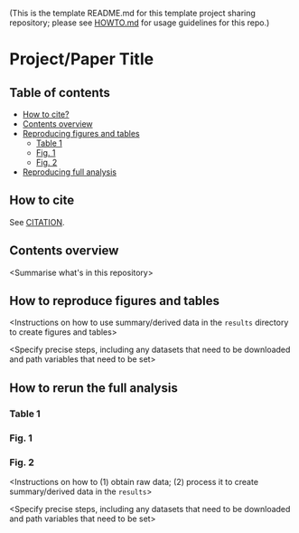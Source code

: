 (This is the template README.md for this template project sharing repository; please see [HOWTO.md](HOWTO.md) for usage guidelines for this repo.)

# Project/Paper Title

<Project description>
  
## Table of contents
   * [How to cite?](#how-to-cite)
   * [Contents overview](#contents-overview)
   * [Reproducing figures and tables](#reproducing-figures-and-tables)
      * [Table 1](#table-1)
      * [Fig. 1](#fig-1)
      * [Fig. 2](#fig-2)
   * [Reproducing full analysis](#reproducing-full-analysis)

## How to cite

See [CITATION](CITATION).

## Contents overview

<Summarise what's in this repository>

## How to reproduce figures and tables

<Instructions on how to use summary/derived data in the `results` directory to create figures and tables>

<Specify precise steps, including any datasets that need to be downloaded and path variables that need to be set>


## How to rerun the full analysis

### Table 1

### Fig. 1

### Fig. 2

<Instructions on how to (1) obtain raw data; (2) process it to create summary/derived data in the `results`>

<Specify precise steps, including any datasets that need to be downloaded and path variables that need to be set>

